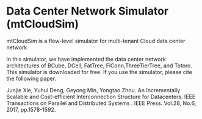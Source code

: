 # Data Center Network Simulator (mtCloudSim)
mtCloudSim is a flow-level simulator for multi-tenant Cloud data center network

In this simulator, we have implemented the data center network architectures  of BCube, DCell, FatTree, FiConn,ThreeTierTree, and Totoro. This simulator is downloaded for free. If you use the simulator, please cite the following paper.

Junjie Xie, Yuhui Deng, Geyong Min, Yongtao Zhou. An Incrementally Scalable and Cost-efficient Interconnection Structure for Datacenters. IEEE Transactions on Parallel and Distributed Systems . IEEE Press. Vol.28, No.6, 2017, pp.1578-1592. 
